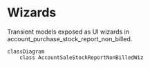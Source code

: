 # Wizards

Transient models exposed as UI wizards in account_purchase_stock_report_non_billed.

```mermaid
classDiagram
    class AccountSaleStockReportNonBilledWiz
```
